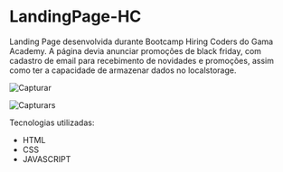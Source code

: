 # LandingPage-HC

Landing Page desenvolvida durante Bootcamp Hiring Coders do Gama Academy. A página devia anunciar promoções de black friday, com cadastro de email para recebimento de novidades e promoções, assim como ter a capacidade de armazenar dados no localstorage.

![Capturar](https://user-images.githubusercontent.com/63618987/135007964-ddfd73e9-fbb1-45df-bad0-e548aee6d8ed.PNG)

![Capturars](https://user-images.githubusercontent.com/63618987/135008019-8eb86efe-f5bb-40e0-9b2b-07a055ee8a0e.PNG)


Tecnologias utilizadas:

- HTML
- CSS
- JAVASCRIPT
